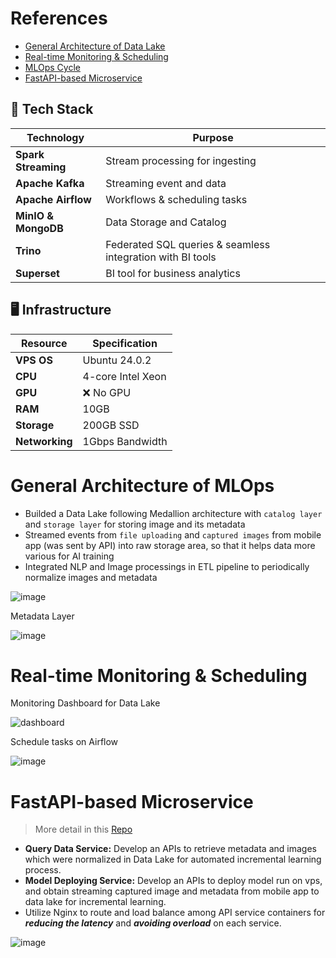 # References

- [General Architecture of Data Lake](#general-architecture-of-data-lake)
- [Real-time Monitoring & Scheduling](#real-time-monitoring-&-scheduling)
- [MLOps Cycle](#mlops-cycle)
- [FastAPI-based Microservice](#fastAPI-based-microservice)


## 📌 Tech Stack

| Technology  | Purpose |
|-------------|---------|
| **Spark Streaming** | Stream processing for ingesting |
| **Apache Kafka** | Streaming event and data |
| **Apache Airflow** | Workflows & scheduling tasks |
| **MinIO & MongoDB** | Data Storage and Catalog |
| **Trino** | Federated SQL queries & seamless integration with BI tools |
| **Superset** | BI tool for business analytics |

## 🖥️ Infrastructure

| Resource       | Specification |
|---------------|--------------|
| **VPS OS**    | Ubuntu 24.0.2 |
| **CPU**       | 4-core Intel Xeon |
| **GPU**       | ❌ No GPU |
| **RAM**       | 10GB |
| **Storage**   | 200GB SSD |
| **Networking** | 1Gbps Bandwidth |

# General Architecture of MLOps

- Builded a Data Lake following Medallion architecture with `catalog layer` and `storage layer` for storing image and its metadata
- Streamed events from `file uploading` and `captured images` from mobile app (was sent by API) into raw storage area, so that it helps data more various for AI training
- Integrated NLP and Image processings in ETL pipeline to periodically normalize images and metadata

![image](https://github.com/user-attachments/assets/4fe5b22b-c85e-40f5-a50b-a3284f369536)

Metadata Layer

![image](https://github.com/user-attachments/assets/ab8bc77a-6933-4d04-9e82-6330bd9ec50a)

# Real-time Monitoring & Scheduling

Monitoring Dashboard for Data Lake

![dashboard](https://github.com/user-attachments/assets/5972e554-78b7-478f-a123-188aeb8ae52d)

Schedule tasks on Airflow

![image](https://github.com/user-attachments/assets/d77acb2e-6420-4577-81a8-6496c7f2ea77)

# FastAPI-based Microservice

> More detail in this [Repo](https://github.com/Narius2030/FastAPI-Microservice-IMCP.git)

- **Query Data Service:** Develop an APIs to retrieve metadata and images which were normalized in Data Lake for automated incremental learning process.
- **Model Deploying Service:** Develop an APIs to deploy model run on vps, and obtain streaming captured image and metadata from mobile app to data lake for incremental learning.
- Utilize Nginx to route and load balance among API service containers for **_reducing the latency_** and **_avoiding overload_** on each service.

![image](https://github.com/user-attachments/assets/88946be6-513e-4758-9ebe-11c1573c4c62)



